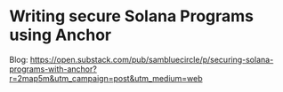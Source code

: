 # Writing secure Solana Programs using Anchor

Blog: https://open.substack.com/pub/sambluecircle/p/securing-solana-programs-with-anchor?r=2map5m&utm_campaign=post&utm_medium=web
